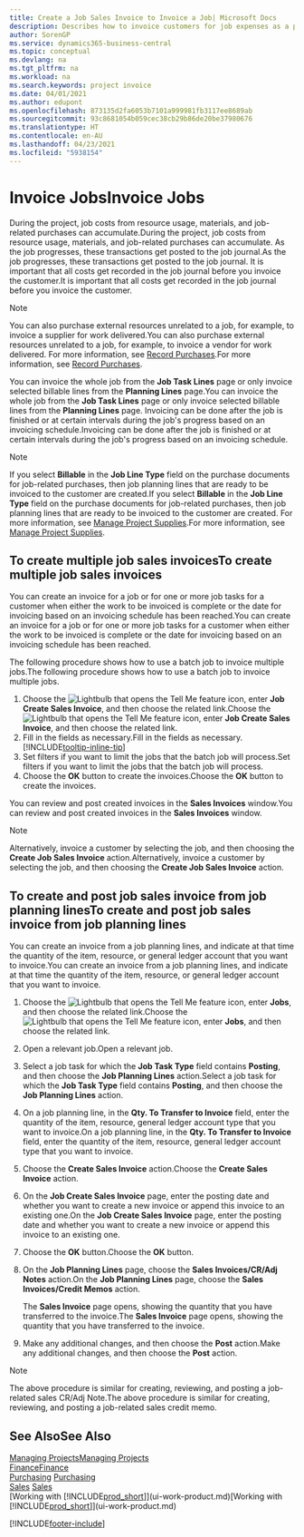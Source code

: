 ```yaml
---
title: Create a Job Sales Invoice to Invoice a Job| Microsoft Docs
description: Describes how to invoice customers for job expenses as a project progresses.
author: SorenGP
ms.service: dynamics365-business-central
ms.topic: conceptual
ms.devlang: na
ms.tgt_pltfrm: na
ms.workload: na
ms.search.keywords: project invoice
ms.date: 04/01/2021
ms.author: edupont
ms.openlocfilehash: 873135d2fa6053b7101a999981fb3117ee8689ab
ms.sourcegitcommit: 93c8681054b059cec38cb29b86de20be37980676
ms.translationtype: HT
ms.contentlocale: en-AU
ms.lasthandoff: 04/23/2021
ms.locfileid: "5938154"
---
```

# <a name="invoice-jobs"></a><span data-ttu-id="b3974-103">Invoice Jobs</span><span class="sxs-lookup"><span data-stu-id="b3974-103">Invoice Jobs</span></span>
<span data-ttu-id="b3974-104">During the project, job costs from resource usage, materials, and job-related purchases can accumulate.</span><span class="sxs-lookup"><span data-stu-id="b3974-104">During the project, job costs from resource usage, materials, and job-related purchases can accumulate.</span></span> <span data-ttu-id="b3974-105">As the job progresses, these transactions get posted to the job journal.</span><span class="sxs-lookup"><span data-stu-id="b3974-105">As the job progresses, these transactions get posted to the job journal.</span></span> <span data-ttu-id="b3974-106">It is important that all costs get recorded in the job journal before you invoice the customer.</span><span class="sxs-lookup"><span data-stu-id="b3974-106">It is important that all costs get recorded in the job journal before you invoice the customer.</span></span>

> [!NOTE]
> <span data-ttu-id="b3974-107">You can also purchase external resources unrelated to a job, for example, to invoice a supplier for work delivered.</span><span class="sxs-lookup"><span data-stu-id="b3974-107">You can also purchase external resources unrelated to a job, for example, to invoice a vendor for work delivered.</span></span> <span data-ttu-id="b3974-108">For more information, see [Record Purchases](purchasing-how-record-purchases.md).</span><span class="sxs-lookup"><span data-stu-id="b3974-108">For more information, see [Record Purchases](purchasing-how-record-purchases.md).</span></span>

<span data-ttu-id="b3974-109">You can invoice the whole job from the **Job Task Lines** page or only invoice selected billable lines from the **Planning Lines** page.</span><span class="sxs-lookup"><span data-stu-id="b3974-109">You can invoice the whole job from the **Job Task Lines** page or only invoice selected billable lines from the **Planning Lines** page.</span></span> <span data-ttu-id="b3974-110">Invoicing can be done after the job is finished or at certain intervals during the job's progress based on an invoicing schedule.</span><span class="sxs-lookup"><span data-stu-id="b3974-110">Invoicing can be done after the job is finished or at certain intervals during the job's progress based on an invoicing schedule.</span></span>

> [!NOTE]  
> <span data-ttu-id="b3974-111">If you select **Billable** in the **Job Line Type** field on the purchase documents for job-related purchases, then job planning lines that are ready to be invoiced to the customer are created.</span><span class="sxs-lookup"><span data-stu-id="b3974-111">If you select **Billable** in the **Job Line Type** field on the purchase documents for job-related purchases, then job planning lines that are ready to be invoiced to the customer are created.</span></span> <span data-ttu-id="b3974-112">For more information, see [Manage Project Supplies](projects-how-manage-project-supplies.md).</span><span class="sxs-lookup"><span data-stu-id="b3974-112">For more information, see [Manage Project Supplies](projects-how-manage-project-supplies.md).</span></span>

## <a name="to-create-multiple-job-sales-invoices"></a><span data-ttu-id="b3974-113">To create multiple job sales invoices</span><span class="sxs-lookup"><span data-stu-id="b3974-113">To create multiple job sales invoices</span></span>
<span data-ttu-id="b3974-114">You can create an invoice for a job or for one or more job tasks for a customer when either the work to be invoiced is complete or the date for invoicing based on an invoicing schedule has been reached.</span><span class="sxs-lookup"><span data-stu-id="b3974-114">You can create an invoice for a job or for one or more job tasks for a customer when either the work to be invoiced is complete or the date for invoicing based on an invoicing schedule has been reached.</span></span>

<span data-ttu-id="b3974-115">The following procedure shows how to use a batch job to invoice multiple jobs.</span><span class="sxs-lookup"><span data-stu-id="b3974-115">The following procedure shows how to use a batch job to invoice multiple jobs.</span></span>  

1. <span data-ttu-id="b3974-116">Choose the ![Lightbulb that opens the Tell Me feature](media/ui-search/search_small.png "Tell me what you want to do") icon, enter **Job Create Sales Invoice**, and then choose the related link.</span><span class="sxs-lookup"><span data-stu-id="b3974-116">Choose the ![Lightbulb that opens the Tell Me feature](media/ui-search/search_small.png "Tell me what you want to do") icon, enter **Job Create Sales Invoice**, and then choose the related link.</span></span>  
2. <span data-ttu-id="b3974-117">Fill in the fields as necessary.</span><span class="sxs-lookup"><span data-stu-id="b3974-117">Fill in the fields as necessary.</span></span> [!INCLUDE[tooltip-inline-tip](includes/tooltip-inline-tip_md.md)]
3. <span data-ttu-id="b3974-118">Set filters if you want to limit the jobs that the batch job will process.</span><span class="sxs-lookup"><span data-stu-id="b3974-118">Set filters if you want to limit the jobs that the batch job will process.</span></span>
4. <span data-ttu-id="b3974-119">Choose the **OK** button to create the invoices.</span><span class="sxs-lookup"><span data-stu-id="b3974-119">Choose the **OK** button to create the invoices.</span></span>  

<span data-ttu-id="b3974-120">You can review and post created invoices in the **Sales Invoices** window.</span><span class="sxs-lookup"><span data-stu-id="b3974-120">You can review and post created invoices in the **Sales Invoices** window.</span></span>

> [!NOTE]
> <span data-ttu-id="b3974-121">Alternatively, invoice a customer by selecting the job, and then choosing the **Create Job Sales Invoice** action.</span><span class="sxs-lookup"><span data-stu-id="b3974-121">Alternatively, invoice a customer by selecting the job, and then choosing the **Create Job Sales Invoice** action.</span></span> 

## <a name="to-create-and-post-job-sales-invoice-from-job-planning-lines"></a><span data-ttu-id="b3974-122">To create and post job sales invoice from job planning lines</span><span class="sxs-lookup"><span data-stu-id="b3974-122">To create and post job sales invoice from job planning lines</span></span>
<span data-ttu-id="b3974-123">You can create an invoice from a job planning lines, and indicate at that time the quantity of the item, resource, or general ledger account that you want to invoice.</span><span class="sxs-lookup"><span data-stu-id="b3974-123">You can create an invoice from a job planning lines, and indicate at that time the quantity of the item, resource, or general ledger account that you want to invoice.</span></span>

1. <span data-ttu-id="b3974-124">Choose the ![Lightbulb that opens the Tell Me feature](media/ui-search/search_small.png "Tell me what you want to do") icon, enter **Jobs**, and then choose the related link.</span><span class="sxs-lookup"><span data-stu-id="b3974-124">Choose the ![Lightbulb that opens the Tell Me feature](media/ui-search/search_small.png "Tell me what you want to do") icon, enter **Jobs**, and then choose the related link.</span></span>
2. <span data-ttu-id="b3974-125">Open a relevant job.</span><span class="sxs-lookup"><span data-stu-id="b3974-125">Open a relevant job.</span></span>
3. <span data-ttu-id="b3974-126">Select a job task for which the **Job Task Type** field contains **Posting**, and then choose the **Job Planning Lines** action.</span><span class="sxs-lookup"><span data-stu-id="b3974-126">Select a job task for which the **Job Task Type** field contains **Posting**, and then choose the **Job Planning Lines** action.</span></span>  
4. <span data-ttu-id="b3974-127">On a job planning line, in the **Qty. To Transfer to Invoice** field, enter the quantity of the item, resource, general ledger account type that you want to invoice.</span><span class="sxs-lookup"><span data-stu-id="b3974-127">On a job planning line, in the **Qty. To Transfer to Invoice** field, enter the quantity of the item, resource, general ledger account type that you want to invoice.</span></span>  
5. <span data-ttu-id="b3974-128">Choose the **Create Sales Invoice** action.</span><span class="sxs-lookup"><span data-stu-id="b3974-128">Choose the **Create Sales Invoice** action.</span></span>
6. <span data-ttu-id="b3974-129">On the **Job Create Sales Invoice** page, enter the posting date and whether you want to create a new invoice or append this invoice to an existing one.</span><span class="sxs-lookup"><span data-stu-id="b3974-129">On the **Job Create Sales Invoice** page, enter the posting date and whether you want to create a new invoice or append this invoice to an existing one.</span></span>
7. <span data-ttu-id="b3974-130">Choose the **OK** button.</span><span class="sxs-lookup"><span data-stu-id="b3974-130">Choose the **OK** button.</span></span>  
8. <span data-ttu-id="b3974-131">On the **Job Planning Lines** page, choose the **Sales Invoices/CR/Adj Notes** action.</span><span class="sxs-lookup"><span data-stu-id="b3974-131">On the **Job Planning Lines** page, choose the **Sales Invoices/Credit Memos** action.</span></span>

    <span data-ttu-id="b3974-132">The **Sales Invoice** page opens, showing the quantity that you have transferred to the invoice.</span><span class="sxs-lookup"><span data-stu-id="b3974-132">The **Sales Invoice** page opens, showing the quantity that you have transferred to the invoice.</span></span>
9. <span data-ttu-id="b3974-133">Make any additional changes, and then choose the **Post** action.</span><span class="sxs-lookup"><span data-stu-id="b3974-133">Make any additional changes, and then choose the **Post** action.</span></span>

> [!NOTE]  
>   <span data-ttu-id="b3974-134">The above procedure is similar for creating, reviewing, and posting a job-related sales CR/Adj Note.</span><span class="sxs-lookup"><span data-stu-id="b3974-134">The above procedure is similar for creating, reviewing, and posting a job-related sales credit memo.</span></span>


## <a name="see-also"></a><span data-ttu-id="b3974-135">See Also</span><span class="sxs-lookup"><span data-stu-id="b3974-135">See Also</span></span>
[<span data-ttu-id="b3974-136">Managing Projects</span><span class="sxs-lookup"><span data-stu-id="b3974-136">Managing Projects</span></span>](projects-manage-projects.md)  
[<span data-ttu-id="b3974-137">Finance</span><span class="sxs-lookup"><span data-stu-id="b3974-137">Finance</span></span>](finance.md)  
<span data-ttu-id="b3974-138">[Purchasing](purchasing-manage-purchasing.md)       </span><span class="sxs-lookup"><span data-stu-id="b3974-138">[Purchasing](purchasing-manage-purchasing.md)       </span></span>  
<span data-ttu-id="b3974-139">[Sales](sales-manage-sales.md)    </span><span class="sxs-lookup"><span data-stu-id="b3974-139">[Sales](sales-manage-sales.md)    </span></span>  
<span data-ttu-id="b3974-140">[Working with [!INCLUDE[prod_short](includes/prod_short.md)]](ui-work-product.md)</span><span class="sxs-lookup"><span data-stu-id="b3974-140">[Working with [!INCLUDE[prod_short](includes/prod_short.md)]](ui-work-product.md)</span></span>  


[!INCLUDE[footer-include](includes/footer-banner.md)]

